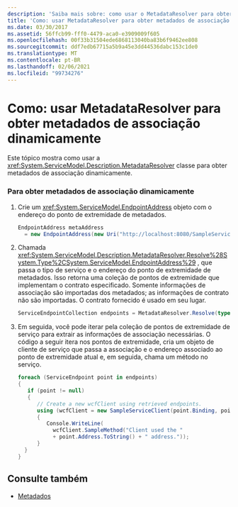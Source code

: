 ```yaml
---
description: 'Saiba mais sobre: como usar o MetadataResolver para obter metadados de associação dinamicamente'
title: 'Como: usar MetadataResolver para obter metadados de associação dinamicamente'
ms.date: 03/30/2017
ms.assetid: 56ffcb99-fff0-4479-aca0-e3909009f605
ms.openlocfilehash: 00f33b31504ede6868113040ba83b6f9462ee808
ms.sourcegitcommit: ddf7edb67715a5b9a45e3dd44536dabc153c1de0
ms.translationtype: MT
ms.contentlocale: pt-BR
ms.lasthandoff: 02/06/2021
ms.locfileid: "99734276"
---
```

# <a name="how-to-use-metadataresolver-to-obtain-binding-metadata-dynamically"></a>Como: usar MetadataResolver para obter metadados de associação dinamicamente

Este tópico mostra como usar a <xref:System.ServiceModel.Description.MetadataResolver> classe para obter metadados de associação dinamicamente.  
  
### <a name="to-dynamically-obtain-binding-metadata"></a>Para obter metadados de associação dinamicamente  
  
1. Crie um <xref:System.ServiceModel.EndpointAddress> objeto com o endereço do ponto de extremidade de metadados.  
  
    ```csharp
    EndpointAddress metaAddress  
      = new EndpointAddress(new Uri("http://localhost:8080/SampleService/mex"));  
    ```  
  
2. Chamada <xref:System.ServiceModel.Description.MetadataResolver.Resolve%28System.Type%2CSystem.ServiceModel.EndpointAddress%29> , que passa o tipo de serviço e o endereço do ponto de extremidade de metadados. Isso retorna uma coleção de pontos de extremidade que implementam o contrato especificado. Somente informações de associação são importadas dos metadados; as informações de contrato não são importadas. O contrato fornecido é usado em seu lugar.  
  
    ```csharp  
    ServiceEndpointCollection endpoints = MetadataResolver.Resolve(typeof(SampleServiceClient),metaAddress);  
    ```  
  
3. Em seguida, você pode iterar pela coleção de pontos de extremidade de serviço para extrair as informações de associação necessárias. O código a seguir itera nos pontos de extremidade, cria um objeto de cliente de serviço que passa a associação e o endereço associado ao ponto de extremidade atual e, em seguida, chama um método no serviço.  
  
    ```csharp  
    foreach (ServiceEndpoint point in endpoints)  
    {  
       if (point != null)  
       {  
          // Create a new wcfClient using retrieved endpoints.  
          using (wcfClient = new SampleServiceClient(point.Binding, point.Address))  
          {  
             Console.WriteLine(  
               wcfClient.SampleMethod("Client used the "  
               + point.Address.ToString() + " address."));  
          }  
      }  
    }  
    ```  
  
## <a name="see-also"></a>Consulte também

- [Metadados](metadata.md)
